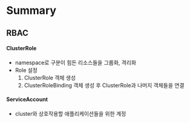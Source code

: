 # Summary

## RBAC
#### ClusterRole
- namespace로 구분이 힘든 리소스들을 그룹화, 격리화
- Role 설정
    1. ClusterRole 객체 생성
    2. ClusterRoleBinding 객체 생성 후 ClusterRole과 나머지 객체들을 연결

#### ServiceAccount
- cluster와 상호작용할 애플리케이션들을 위한 계정